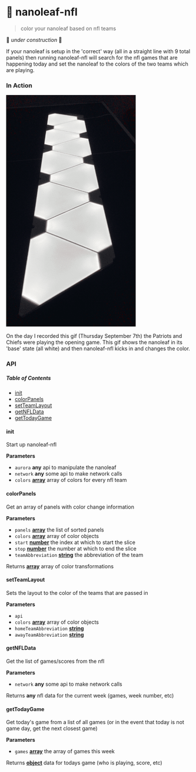 # 🏈 nanoleaf-nfl

> color your nanoleaf based on nfl teams

🚧 _under construction_ 🚧

If your nanoleaf is setup in the 'correct' way (all in a straight line with 9 total panels) then running nanoleaf-nfl will search for the nfl games that are happening today and set the nanoleaf to the colors of the two teams which are playing.

### In Action

![gif showing what this does](resources/in_action.gif)

On the day I recorded this gif (Thursday September 7th) the Patriots and Chiefs were playing the opening game. This gif shows the nanoleaf in its 'base' state (all white) and then nanoleaf-nfl kicks in and changes the color.

### API

<!-- Generated by documentation.js. Update this documentation by updating the source code. -->

##### Table of Contents

-   [init](#init)
-   [colorPanels](#colorpanels)
-   [setTeamLayout](#setteamlayout)
-   [getNFLData](#getnfldata)
-   [getTodayGame](#gettodaygame)

#### init

Start up nanoleaf-nfl

**Parameters**

-   `aurora` **any** api to manipulate the nanoleaf
-   `network` **any** some api to make network calls
-   `colors` **[array](https://developer.mozilla.org/docs/Web/JavaScript/Reference/Global_Objects/Array)** array of colors for every nfl team

#### colorPanels

Get an array of panels with color change information

**Parameters**

-   `panels` **[array](https://developer.mozilla.org/docs/Web/JavaScript/Reference/Global_Objects/Array)** the list of sorted panels
-   `colors` **[array](https://developer.mozilla.org/docs/Web/JavaScript/Reference/Global_Objects/Array)** array of color objects
-   `start` **[number](https://developer.mozilla.org/docs/Web/JavaScript/Reference/Global_Objects/Number)** the index at which to start the slice
-   `stop` **[number](https://developer.mozilla.org/docs/Web/JavaScript/Reference/Global_Objects/Number)** the number at which to end the slice
-   `teamAbbreviation` **[string](https://developer.mozilla.org/docs/Web/JavaScript/Reference/Global_Objects/String)** the abbreviation of the team

Returns **[array](https://developer.mozilla.org/docs/Web/JavaScript/Reference/Global_Objects/Array)** array of color transformations

#### setTeamLayout

Sets the layout to the color of the teams that are passed in

**Parameters**

-   `api`  
-   `colors` **[array](https://developer.mozilla.org/docs/Web/JavaScript/Reference/Global_Objects/Array)** array of color objects
-   `homeTeamAbbreviation` **[string](https://developer.mozilla.org/docs/Web/JavaScript/Reference/Global_Objects/String)** 
-   `awayTeamAbbreviation` **[string](https://developer.mozilla.org/docs/Web/JavaScript/Reference/Global_Objects/String)** 

#### getNFLData

Get the list of games/scores from the nfl

**Parameters**

-   `network` **any** some api to make network calls

Returns **any** nfl data for the current week (games, week number, etc)

#### getTodayGame

Get today's game from a list of all games
(or in the event that today is not game day, get the next closest game)

**Parameters**

-   `games` **[array](https://developer.mozilla.org/docs/Web/JavaScript/Reference/Global_Objects/Array)** the array of games this week

Returns **[object](https://developer.mozilla.org/docs/Web/JavaScript/Reference/Global_Objects/Object)** data for todays game (who is playing, score, etc)
